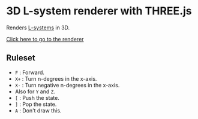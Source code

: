 # 3D L-system renderer with THREE.js

Renders [L-systems](https://en.wikipedia.org/wiki/L-system) in 3D.

[Click here to go to the renderer](https://darkeclipz.github.io/3d-l-systems/)

## Ruleset

 * `F` : Forward.
 * `X+` : Turn n-degrees in the x-axis.
 * `X-` : Turn negative n-degrees in the x-axis.
 * Also for `Y` and `Z`.
 * `[` : Push the state.
 * `]` : Pop the state.
 * `A` : Don't draw this.



